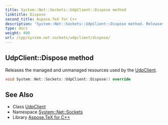 ```yaml
---
title: System::Net::Sockets::UdpClient::Dispose method
linktitle: Dispose
second_title: Aspose.TeX for C++
description: 'System::Net::Sockets::UdpClient::Dispose method. Releases the managed and unmanaged resources used by the UdpClient in C++.'
type: docs
weight: 400
url: /cpp/system.net.sockets/udpclient/dispose/
---
```

## UdpClient::Dispose method


Releases the managed and unmanaged resources used by the [UdpClient](../).

```cpp
void System::Net::Sockets::UdpClient::Dispose() override
```

## See Also

* Class [UdpClient](../)
* Namespace [System::Net::Sockets](../../)
* Library [Aspose.TeX for C++](../../../)

